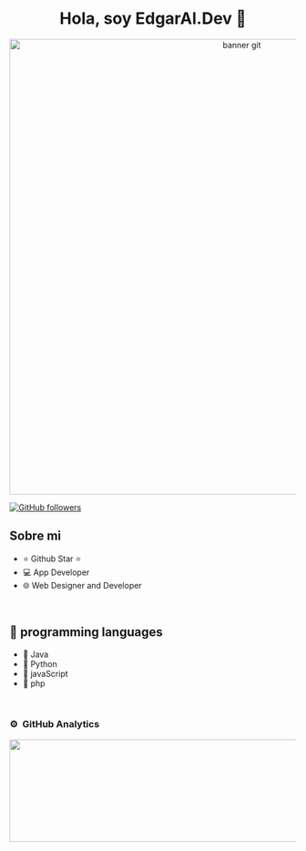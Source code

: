 <div align="center">
<h1 align="center">Hola, soy EdgarAl.Dev 👋</h1>
</div>
<div align="center">
<img alt="banner git" width="800" src="https://private-user-images.githubusercontent.com/150097064/382491633-2a591ae8-b599-4591-8dfe-86f50346bedc.png?jwt=eyJhbGciOiJIUzI1NiIsInR5cCI6IkpXVCJ9.eyJpc3MiOiJnaXRodWIuY29tIiwiYXVkIjoicmF3LmdpdGh1YnVzZXJjb250ZW50LmNvbSIsImtleSI6ImtleTUiLCJleHAiOjE3MzA1Njk5MTUsIm5iZiI6MTczMDU2OTYxNSwicGF0aCI6Ii8xNTAwOTcwNjQvMzgyNDkxNjMzLTJhNTkxYWU4LWI1OTktNDU5MS04ZGZlLTg2ZjUwMzQ2YmVkYy5wbmc_WC1BbXotQWxnb3JpdGhtPUFXUzQtSE1BQy1TSEEyNTYmWC1BbXotQ3JlZGVudGlhbD1BS0lBVkNPRFlMU0E1M1BRSzRaQSUyRjIwMjQxMTAyJTJGdXMtZWFzdC0xJTJGczMlMkZhd3M0X3JlcXVlc3QmWC1BbXotRGF0ZT0yMDI0MTEwMlQxNzQ2NTVaJlgtQW16LUV4cGlyZXM9MzAwJlgtQW16LVNpZ25hdHVyZT05OTYzYzM4ZTVmMmU2NzM3NjFlZjdmNzc5MjU2MjVlN2I5OGNmMjkzM2U4NzlmNmRlZTZiMDYzOWMzMWYyOGViJlgtQW16LVNpZ25lZEhlYWRlcnM9aG9zdCJ9.m3DgSFCdZuYrsc_a5X1BMqy6OBPEbITExILkKQOc-EA">
</div>


[![GitHub followers](https://img.shields.io/github/followers/edgar-alvarez-checo?style=social)](https://github.com/edgar-alvarez-checo)

## Sobre mi

- ⭐ Github Star ⭐
- 💻 App Developer
- 🌐 Web Designer and Developer
<br>

## 📖 programming languages

- 🍵 Java
- 🐍 Python
- 🚀 javaScript
- 🐘 php
<br>

### ⚙️ &nbsp;GitHub Analytics

<p align="center">
<a href="https://github.com/edgar-alvarez-checo">
  <img width="800" height="180em" src="https://github-readme-stats-eight-theta.vercel.app/api?username=edgar-alvarez-checo&show_icons=true&theme=algolia&include_all_commits=true&count_private=true"/>
</a>
</p>
